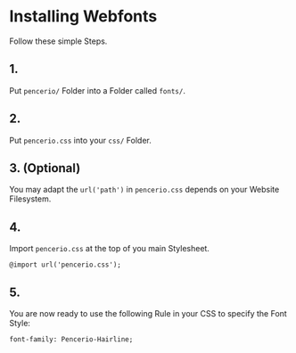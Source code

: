 # Installing Webfonts
Follow these simple Steps.

## 1.
Put `pencerio/` Folder into a Folder called `fonts/`.

## 2.
Put `pencerio.css` into your `css/` Folder.

## 3. (Optional)
You may adapt the `url('path')` in `pencerio.css` depends on your Website Filesystem.

## 4.
Import `pencerio.css` at the top of you main Stylesheet.

```
@import url('pencerio.css');
```

## 5.
You are now ready to use the following Rule in your CSS to specify the Font Style:
```
font-family: Pencerio-Hairline;

```

